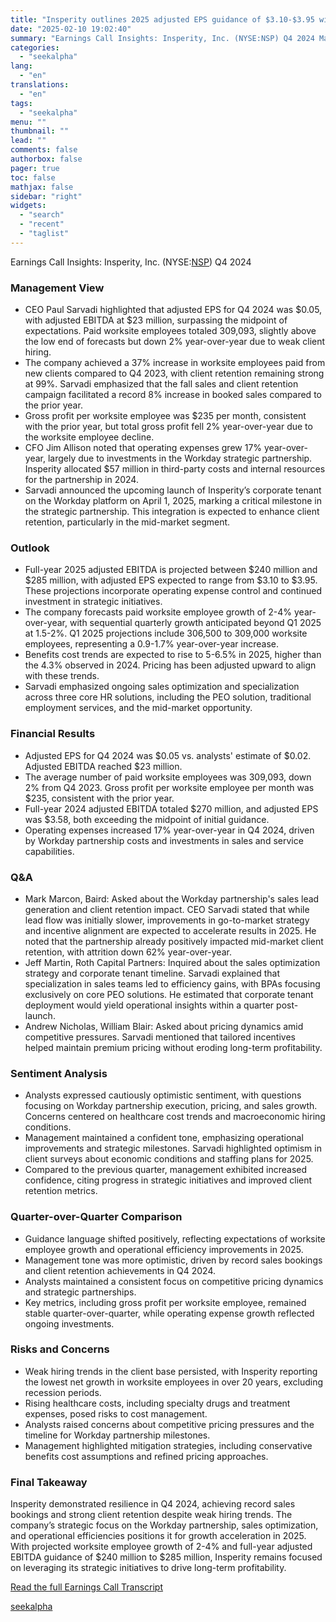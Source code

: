 ```yaml
---
title: "Insperity outlines 2025 adjusted EPS guidance of $3.10-$3.95 with growth focus on Workday partnership"
date: "2025-02-10 19:02:40"
summary: "Earnings Call Insights: Insperity, Inc. (NYSE:NSP) Q4 2024 Management View CEO Paul Sarvadi highlighted that adjusted EPS for Q4 2024 was $0.05, with adjusted EBITDA at $23 million, surpassing the midpoint of expectations. Paid worksite employees totaled 309,093, slightly above the low end of forecasts but down 2% year-over-year due..."
categories:
  - "seekalpha"
lang:
  - "en"
translations:
  - "en"
tags:
  - "seekalpha"
menu: ""
thumbnail: ""
lead: ""
comments: false
authorbox: false
pager: true
toc: false
mathjax: false
sidebar: "right"
widgets:
  - "search"
  - "recent"
  - "taglist"
---
```


Earnings Call Insights: Insperity, Inc. (NYSE:[NSP](https://seekingalpha.com/symbol/NSP "Insperity, Inc.")) Q4 2024

### Management View

* CEO Paul Sarvadi highlighted that adjusted EPS for Q4 2024 was $0.05, with adjusted EBITDA at $23 million, surpassing the midpoint of expectations. Paid worksite employees totaled 309,093, slightly above the low end of forecasts but down 2% year-over-year due to weak client hiring.
* The company achieved a 37% increase in worksite employees paid from new clients compared to Q4 2023, with client retention remaining strong at 99%. Sarvadi emphasized that the fall sales and client retention campaign facilitated a record 8% increase in booked sales compared to the prior year.
* Gross profit per worksite employee was $235 per month, consistent with the prior year, but total gross profit fell 2% year-over-year due to the worksite employee decline.
* CFO Jim Allison noted that operating expenses grew 17% year-over-year, largely due to investments in the Workday strategic partnership. Insperity allocated $57 million in third-party costs and internal resources for the partnership in 2024.
* Sarvadi announced the upcoming launch of Insperity’s corporate tenant on the Workday platform on April 1, 2025, marking a critical milestone in the strategic partnership. This integration is expected to enhance client retention, particularly in the mid-market segment.

### Outlook

* Full-year 2025 adjusted EBITDA is projected between $240 million and $285 million, with adjusted EPS expected to range from $3.10 to $3.95. These projections incorporate operating expense control and continued investment in strategic initiatives.
* The company forecasts paid worksite employee growth of 2-4% year-over-year, with sequential quarterly growth anticipated beyond Q1 2025 at 1.5-2%. Q1 2025 projections include 306,500 to 309,000 worksite employees, representing a 0.9-1.7% year-over-year increase.
* Benefits cost trends are expected to rise to 5-6.5% in 2025, higher than the 4.3% observed in 2024. Pricing has been adjusted upward to align with these trends.
* Sarvadi emphasized ongoing sales optimization and specialization across three core HR solutions, including the PEO solution, traditional employment services, and the mid-market opportunity.

### Financial Results

* Adjusted EPS for Q4 2024 was $0.05 vs. analysts' estimate of $0.02. Adjusted EBITDA reached $23 million.
* The average number of paid worksite employees was 309,093, down 2% from Q4 2023. Gross profit per worksite employee per month was $235, consistent with the prior year.
* Full-year 2024 adjusted EBITDA totaled $270 million, and adjusted EPS was $3.58, both exceeding the midpoint of initial guidance.
* Operating expenses increased 17% year-over-year in Q4 2024, driven by Workday partnership costs and investments in sales and service capabilities.

### Q&A

* Mark Marcon, Baird: Asked about the Workday partnership's sales lead generation and client retention impact. CEO Sarvadi stated that while lead flow was initially slower, improvements in go-to-market strategy and incentive alignment are expected to accelerate results in 2025. He noted that the partnership already positively impacted mid-market client retention, with attrition down 62% year-over-year.
* Jeff Martin, Roth Capital Partners: Inquired about the sales optimization strategy and corporate tenant timeline. Sarvadi explained that specialization in sales teams led to efficiency gains, with BPAs focusing exclusively on core PEO solutions. He estimated that corporate tenant deployment would yield operational insights within a quarter post-launch.
* Andrew Nicholas, William Blair: Asked about pricing dynamics amid competitive pressures. Sarvadi mentioned that tailored incentives helped maintain premium pricing without eroding long-term profitability.

### Sentiment Analysis

* Analysts expressed cautiously optimistic sentiment, with questions focusing on Workday partnership execution, pricing, and sales growth. Concerns centered on healthcare cost trends and macroeconomic hiring conditions.
* Management maintained a confident tone, emphasizing operational improvements and strategic milestones. Sarvadi highlighted optimism in client surveys about economic conditions and staffing plans for 2025.
* Compared to the previous quarter, management exhibited increased confidence, citing progress in strategic initiatives and improved client retention metrics.

### Quarter-over-Quarter Comparison

* Guidance language shifted positively, reflecting expectations of worksite employee growth and operational efficiency improvements in 2025.
* Management tone was more optimistic, driven by record sales bookings and client retention achievements in Q4 2024.
* Analysts maintained a consistent focus on competitive pricing dynamics and strategic partnerships.
* Key metrics, including gross profit per worksite employee, remained stable quarter-over-quarter, while operating expense growth reflected ongoing investments.

### Risks and Concerns

* Weak hiring trends in the client base persisted, with Insperity reporting the lowest net growth in worksite employees in over 20 years, excluding recession periods.
* Rising healthcare costs, including specialty drugs and treatment expenses, posed risks to cost management.
* Analysts raised concerns about competitive pricing pressures and the timeline for Workday partnership milestones.
* Management highlighted mitigation strategies, including conservative benefits cost assumptions and refined pricing approaches.

### Final Takeaway

Insperity demonstrated resilience in Q4 2024, achieving record sales bookings and strong client retention despite weak hiring trends. The company’s strategic focus on the Workday partnership, sales optimization, and operational efficiencies positions it for growth acceleration in 2025. With projected worksite employee growth of 2-4% and full-year adjusted EBITDA guidance of $240 million to $285 million, Insperity remains focused on leveraging its strategic initiatives to drive long-term profitability.

[Read the full Earnings Call Transcript](https://seekingalpha.com/symbol/NSP/earnings/transcripts)

[seekalpha](https://seekingalpha.com/news/4405658-insperity-outlines-2025-adjusted-eps-guidance-of-3_10-3_95-with-growth-focus-on-workday)
